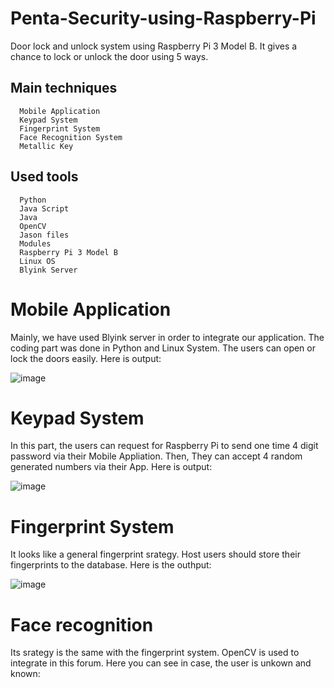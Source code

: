 # Penta-Security-using-Raspberry-Pi
Door lock and unlock system using Raspberry Pi 3 Model B. It gives a chance to lock or unlock the door using 5 ways. 

## Main techniques
      Mobile Application
      Keypad System
      Fingerprint System
      Face Recognition System
      Metallic Key
      
## Used tools
      Python
      Java Script
      Java
      OpenCV
      Jason files
      Modules
      Raspberry Pi 3 Model B
      Linux OS
      Blyink Server

# Mobile Application

Mainly, we have used Blyink server in order to integrate our application. The coding part was done in Python and Linux System. The users can open or lock the doors easily. Here is output:

![image](https://user-images.githubusercontent.com/52565814/60770703-06b09180-a119-11e9-83b4-9d42a91044d9.png)

# Keypad System

In this part, the users can request for Raspberry Pi to send one time 4 digit password via their Mobile Appliation. Then, They can accept 4 random generated numbers via their App. Here is output:

![image](https://user-images.githubusercontent.com/52565814/60771353-cf92ae00-a121-11e9-931f-f848048faf2c.png)

# Fingerprint System

It looks like a general fingerprint srategy. Host users should store their fingerprints to the database. Here is the outhput:

![image](https://user-images.githubusercontent.com/52565814/60771379-4f207d00-a122-11e9-84fc-cc1208b24d14.png)

# Face recognition

Its srategy is the same with the fingerprint system. OpenCV is used to integrate in this forum. Here you can see in case, the user is unkown and known:

